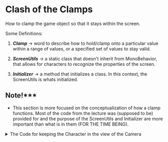 # Clash of the Clamps
How to clamp the game object so that it stays within the screen.

Some Definitions:
1. ***Clamp*** → word to describe how to hold/clamp onto a particular value within a range of values, or a specified set of values to stay valid.

2. ***ScreenUtils*** → a static class that doesn't inherit from MonoBehavior, that allows for characters to recognize the properties of the screen.

3. ***Initializer*** → a method that initializes a class. In this context, the ScreenUtils is whats initialized.

## Note!*** 
- This section is more focused on the conceptualization of how a clamp functions. Most of the code from the lecture was (supposed to be) provided for and the purpose of the ScreenUtils and Initializer are more important than what is in them (FOR THE TIME BEING).

<details>
<summary> The Code for keeping the Character in the view of the Camera </summary>

```C#
// saved for efficiency
	float colliderHalfWidth;
	float colliderHalfHeight;

	/// <summary>
	/// Use this for initialization
	/// </summary>
	void Start()
	{
		BoxCollider2D collider = GetComponent<BoxCollider2D>();
		colliderHalfWidth = collider.size.x / 2;
		colliderHalfHeight = collider.size.y / 2;
	}
	
	/// <summary>
	/// Update is called once per frame
	/// </summary>
	void Update()
    {
        // convert mouse position to world position
        Vector3 position = Input.mousePosition;
        position.z = -Camera.main.transform.position.z;
        position = Camera.main.ScreenToWorldPoint(position);

        // move to mouse position
        transform.position = position;
		ClampInScreen();
    }

	/// <summary>
	/// Clamps the character in the screen
	/// </summary>
	void ClampInScreen()
    {
		// clamp position as necessary
		Vector3 position = transform.position;
		if (position.x - colliderHalfWidth < ScreenUtils.ScreenLeft)
		{
			position.x = ScreenUtils.ScreenLeft + colliderHalfWidth;
		}
		else if (position.x + colliderHalfWidth > ScreenUtils.ScreenRight)
		{
			position.x = ScreenUtils.ScreenRight - colliderHalfWidth;
		}
		if (position.y + colliderHalfHeight > ScreenUtils.ScreenTop)
		{
			position.y = ScreenUtils.ScreenTop - colliderHalfHeight;
		}
		else if (position.y - colliderHalfHeight < ScreenUtils.ScreenBottom)
		{
			position.y = ScreenUtils.ScreenBottom + colliderHalfHeight;
		}
		transform.position = position;
    }
```
</details>